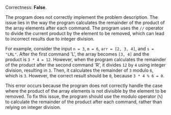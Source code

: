 Correctness: **False**.

The program does not correctly implement the problem description. The issue lies in the way the program calculates the remainder of the product of the array elements after each command. The program uses the `//` operator to divide the current product by the element to be removed, which can lead to incorrect results due to integer division.

For example, consider the input `n = 3`, `m = 6`, `arr = [2, 3, 4]`, and `s = "LRL"`. After the first command 'L', the array becomes `[3, 4]` and the product is `3 * 4 = 12`. However, when the program calculates the remainder of the product after the second command 'R', it divides `12` by `4` using integer division, resulting in `3`. Then, it calculates the remainder of `3` modulo `6`, which is `3`. However, the correct result should be `0`, because `3 * 4 % 6 = 0`.

This error occurs because the program does not correctly handle the case where the product of the array elements is not divisible by the element to be removed. To fix this issue, the program should use the modulo operator (`%`) to calculate the remainder of the product after each command, rather than relying on integer division.